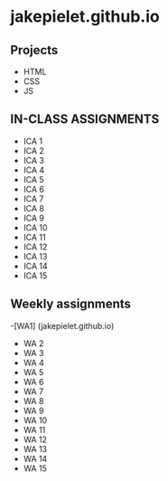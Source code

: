 # jakepielet.github.io

## Projects
- HTML
- CSS
- JS

## IN-CLASS ASSIGNMENTS
- ICA 1
- ICA 2
- ICA 3
- ICA 4
- ICA 5
- ICA 6
- ICA 7
- ICA 8
- ICA 9
- ICA 10
- ICA 11
- ICA 12
- ICA 13
- ICA 14
- ICA 15

## Weekly assignments
-[WA1] (jakepielet.github.io)
- WA 2
- WA 3
- WA 4
- WA 5
- WA 6
- WA 7
- WA 8
- WA 9
- WA 10
- WA 11
- WA 12
- WA 13
- WA 14
- WA 15